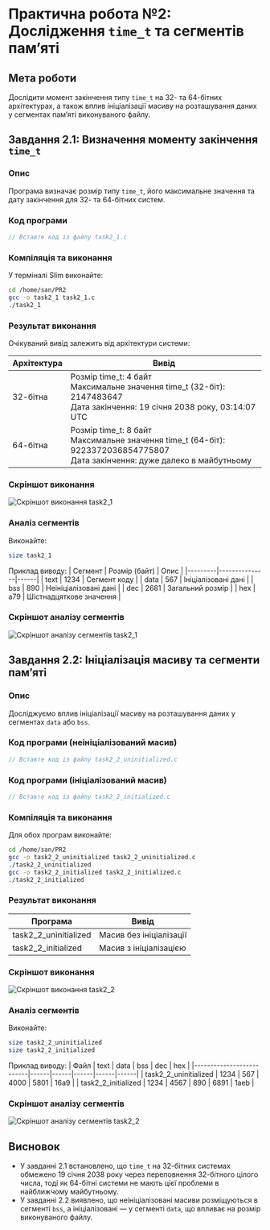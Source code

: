 # Практична робота №2: Дослідження `time_t` та сегментів пам’яті

## Мета роботи
Дослідити момент закінчення типу `time_t` на 32- та 64-бітних архітектурах, а також вплив ініціалізації масиву на розташування даних у сегментах пам’яті виконуваного файлу.

## Завдання 2.1: Визначення моменту закінчення `time_t`

### Опис
Програма визначає розмір типу `time_t`, його максимальне значення та дату закінчення для 32- та 64-бітних систем.

### Код програми
```c
// Вставте код із файлу task2_1.c
```

### Компіляція та виконання
У терміналі Slim виконайте:
```sh
cd /home/san/PR2
gcc -o task2_1 task2_1.c
./task2_1
```

### Результат виконання
Очікуваний вивід залежить від архітектури системи:

| Архітектура | Вивід |
|-------------|-------|
| 32-бітна    | Розмір time_t: 4 байт<br>Максимальне значення time_t (32-біт): 2147483647<br>Дата закінчення: 19 січня 2038 року, 03:14:07 UTC |
| 64-бітна    | Розмір time_t: 8 байт<br>Максимальне значення time_t (64-біт): 9223372036854775807<br>Дата закінчення: дуже далеко в майбутньому |

### Скріншот виконання
![Скріншот виконання task2_1](task2_1_screenshot.png)

### Аналіз сегментів
Виконайте:
```sh
size task2_1
```

Приклад виводу:
| Сегмент | Розмір (байт) | Опис |
|---------|---------------|------|
| text    | 1234          | Сегмент коду |
| data    | 567           | Ініціалізовані дані |
| bss     | 890           | Неініціалізовані дані |
| dec     | 2681          | Загальний розмір |
| hex     | a79           | Шістнадцяткове значення |

### Скріншот аналізу сегментів
![Скріншот аналізу сегментів task2_1](task2_1_size_screenshot.png)

## Завдання 2.2: Ініціалізація масиву та сегменти пам’яті

### Опис
Досліджуємо вплив ініціалізації масиву на розташування даних у сегментах `data` або `bss`.

### Код програми (неініціалізований масив)
```c
// Вставте код із файлу task2_2_uninitialized.c
```

### Код програми (ініціалізований масив)
```c
// Вставте код із файлу task2_2_initialized.c
```

### Компіляція та виконання
Для обох програм виконайте:
```sh
cd /home/san/PR2
gcc -o task2_2_uninitialized task2_2_uninitialized.c
./task2_2_uninitialized
gcc -o task2_2_initialized task2_2_initialized.c
./task2_2_initialized
```

### Результат виконання
| Програма                | Вивід                     |
|-------------------------|---------------------------|
| task2_2_uninitialized   | Масив без ініціалізації   |
| task2_2_initialized     | Масив з ініціалізацією    |

### Скріншот виконання
![Скріншот виконання task2_2](task2_2_screenshot.png)

### Аналіз сегментів
Виконайте:
```sh
size task2_2_uninitialized
size task2_2_initialized
```

Приклад виводу:
| Файл                     | text | data | bss  | dec  | hex  |
|--------------------------|------|------|------|------|------|
| task2_2_uninitialized    | 1234 | 567  | 4000 | 5801 | 16a9 |
| task2_2_initialized      | 1234 | 4567 | 890  | 6891 | 1aeb |

### Скріншот аналізу сегментів
![Скріншот аналізу сегментів task2_2](task2_2_size_screenshot.png)

## Висновок
- У завданні 2.1 встановлено, що `time_t` на 32-бітних системах обмежено 19 січня 2038 року через переповнення 32-бітного цілого числа, тоді як 64-бітні системи не мають цієї проблеми в найближчому майбутньому.
- У завданні 2.2 виявлено, що неініціалізовані масиви розміщуються в сегменті `bss`, а ініціалізовані — у сегменті `data`, що впливає на розмір виконуваного файлу.
